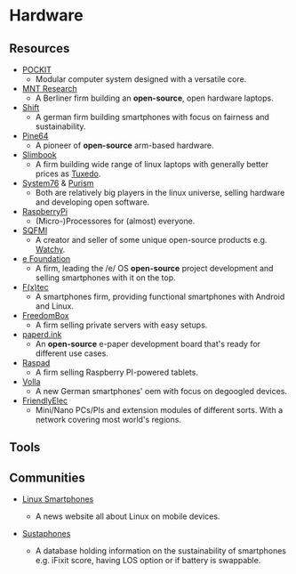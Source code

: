 # Hardware

## Resources

* [POCKIT](https://pockit.ai)
   * Modular computer system designed with a versatile core.
* [MNT Research](https://mntmn.com)
   * A Berliner firm building an **open-source**, open hardware laptops.
* [Shift](https://www.shiftphones.com)
   * A german firm building smartphones with focus on fairness and sustainability.
* [Pine64](https://www.pine64.org)
   * A pioneer of **open-source** arm-based hardware.
* [Slimbook](https://slimbook.es)
   * A firm building wide range of linux laptops with generally better prices as [Tuxedo](https://www.tuxedocomputers.com).
* [System76](https://system76.com) & [Purism](https://puri.sm)
   * Both are relatively big players in the linux universe, selling hardware and developing open software.
* [RaspberryPi](https://www.raspberrypi.org)
   * (Micro-)Processores for (almost) everyone.
* [SQFMI](https://sqfmi.com)
   * A creator and seller of some unique open-source products e.g. [Watchy](https://sqfmi.com/work/watchy).
* [e Foundation](https://e.foundation)
   * A firm, leading the /e/ OS **open-source** project development and selling smartphones with it on the top.
* [F(x)tec](https://www.fxtec.com)
   * A smartphones firm, providing functional smartphones with Android and Linux.
* [FreedomBox](https://freedombox.org)
   * A firm selling private servers with easy setups.
* [paperd.ink](https://paperd.ink)
   * An **open-source** e-paper development board that's ready for different use cases.
* [Raspad](https://raspad.com)
   * A firm selling Raspberry PI-powered tablets.
* [Volla](https://volla.online)
   * A new German smartphones' oem with focus on degoogled devices.
* [FriendlyElec](https://www.friendlyarm.com)
   * Mini/Nano PCs/PIs and extension modules of different sorts. With a network covering most world's regions.

## Tools

## Communities

* [Linux Smartphones](https://linuxsmartphones.com)
  
   * A news website all about Linux on mobile devices.

* [Sustaphones](https://www.sustaphones.com)
  
   * A database holding information on the sustainability of smartphones e.g. iFixit score, having LOS option or if battery is swappable. 
